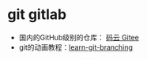 # git gitlab

- 国内的GitHub级别的仓库： [码云 Gitee](https://gitee.com/)
- git的动画教程：[learn-git-branching](https://oschina.gitee.io/learn-git-branching/)

